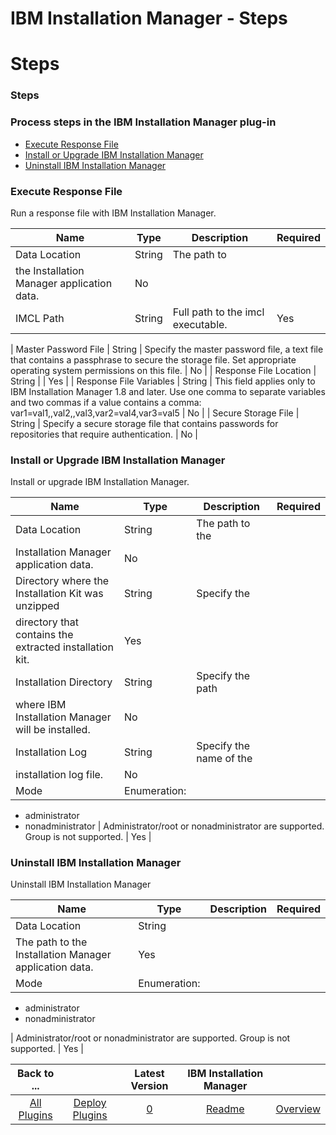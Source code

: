 
IBM Installation Manager - Steps
================================

# Steps



### Steps




 



### Process steps in the IBM Installation Manager plug-in


* [Execute Response 
File](#execute_response_file)
* [Install or Upgrade IBM Installation 
Manager](#install_or_upgrade_ibm_installation_manager)
* [Uninstall IBM Installation 
Manager](#uninstall_ibm_installation_manager)




### Execute Response File


Run a response file with IBM Installation 
Manager.




| Name | Type | Description | Required |
| --- | --- | --- | --- |
| Data Location | String | The path to 
the Installation Manager application data. | No |
| IMCL Path | String | Full path to the imcl executable. | Yes |
| 
Master Password File | String | Specify the master password file, a text file that contains a passphrase to secure the 
storage file. Set appropriate operating system permissions on this file.
  | No |
| Response File Location | String |  |
 Yes |
| Response File Variables | String | This field applies only to IBM Installation Manager 1.8 and later. Use one 
comma to separate variables and two commas if a value contains a comma: var1=val1,,val2,,val3,var2=val4,var3=val5
  | No
 |
| Secure Storage File | String | Specify a secure storage file that contains passwords for repositories that require 
authentication. | No |


### Install or Upgrade IBM Installation Manager


Install or upgrade IBM Installation Manager.





| Name | Type | Description | Required |
| --- | --- | --- | --- |
| Data Location | String | The path to the 
Installation Manager application data. | No |
| Directory where the Installation Kit was unzipped | String | Specify the
 directory that contains the extracted installation kit. | Yes |
| Installation Directory | String | Specify the path 
where IBM Installation Manager will be installed. | No |
| Installation Log | String | Specify the name of the 
installation log file. | No |
| Mode | Enumeration:
* administrator
* nonadministrator
 | Administrator/root or 
nonadministrator are supported. Group is not supported. | Yes |


### Uninstall IBM Installation Manager


Uninstall IBM
 Installation Manager




| Name | Type | Description | Required |
| --- | --- | --- | --- |
| Data Location | String | 
The path to the Installation Manager application data. | Yes |
| Mode | Enumeration:
* administrator
* nonadministrator

 | Administrator/root or nonadministrator are supported. Group is not supported. | Yes |





|Back to ...||Latest Version|IBM Installation Manager ||
| :---: | :---: | :---: | :---: | :---: |
|[All Plugins](../../index.md)|[Deploy Plugins](../README.md)|[0]()|[Readme](README.md)|[Overview](overview.md)|

